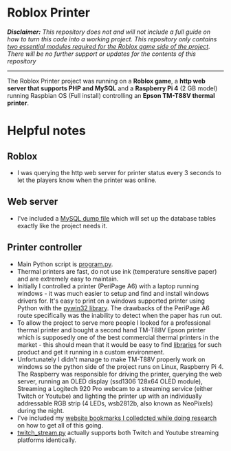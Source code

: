# Roblox Printer

***Disclaimer:*** *This repository does not and will not include a full guide on
how to turn this code into a working project. This repository only contains
[two essential modules required for the Roblox game side of the project](https://github.com/LM-loleris/RobloxPrinter/tree/main/ROBLOX).
There will be no further support or updates for the contents of this repository*

-----------------

The Roblox Printer project was running on a **Roblox game**, a **http web server that
supports PHP and MySQL** and a **Raspberry Pi 4** (2 GB model) running Raspbian OS (Full install) controlling an **Epson TM-T88V thermal printer**.

# Helpful notes

## Roblox

* I was querying the http web server for printer status every 3 seconds to let the players
know when the printer was online.

## Web server

* I've included a [MySQL dump file](https://github.com/LM-loleris/RobloxPrinter/blob/main/MYSQL_DATABASE.sql) which will set up the database tables exactly like the project needs it.

## Printer controller

* Main Python script is [program.py](https://github.com/LM-loleris/RobloxPrinter/blob/main/program.py).
* Thermal printers are fast, do not use ink (temperature sensitive paper) and are
extremely easy to maintain.
* Initially I controlled a printer (PeriPage A6) with a laptop running windows - 
it was much easier to setup and find and install windows drivers for. It's easy to print on a windows supported printer using
Python with the [pywin32 library](http://timgolden.me.uk/pywin32-docs/win32print.html).
The drawbacks of the PeriPage A6 route specifically was the inability to detect when
the paper has run out.
* To allow the project to serve more people I looked for a professional thermal printer and
bought a second hand TM-T88V Epson printer which is supposedly one of the best
commercial thermal printers in the market - this should mean that it would be easy
to find [libraries](https://python-escpos.readthedocs.io/en/latest/) for such product and get it running in a custom environment.
* Unfortunately I didn't manage to make TM-T88V properly work on windows so the python side
of the project runs on Linux, Raspberry Pi 4. The Raspberry was responsible for driving the printer,
querying the web server, running an OLED display (ssd1306 128x64 OLED module), Streaming
a Logitech 920 Pro webcam to a streaming service (either Twitch or Youtube) and lighting the
printer up with an individually addressable RGB strip (4 LEDs, wsb2812b, also known as NeoPixels) during the night.
* I've included my [website bookmarks I colledcted while doing research](https://github.com/LM-loleris/RobloxPrinter/blob/main/NOTES/LINKS.txt) on how to get all of this going.
* [twitch_stream.py](https://github.com/LM-loleris/RobloxPrinter/blob/main/twitch_stream.py) actually supports both Twitch and Youtube streaming platforms identically.